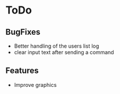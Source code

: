 # ToDo
 ## BugFixes
  - Better handling of the users list log
  - clear input text after sending a command
## Features
  - Improve graphics
